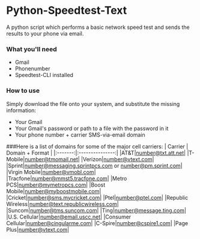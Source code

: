 # Python-Speedtest-Text
A python script which performs a basic network speed test and sends the results to your phone via email.
### What you'll need
- Gmail
- Phonenumber
- Speedtest-CLI installed

### How to use
Simply download the file onto your system, and substitute the missing information:
- Your Gmail
- Your Gmail's password or path to a file with the password in it
- Your phone number + carrier SMS-via-email domain

###Here is a list of domains for some of the major cell carriers:
| Carrier | Domain + Format |
|:-------:|:---------------:|
|AT&T|number@txt.att.net|
|T-Mobile|number@tmomail.net|
|Verizon|number@vtext.com|
|Sprint|number@messaging.sprintpcs.com or number@pm.sprint.com|
|Virgin Mobile|number@vmobl.com|
|Tracfone|number@mmst5.tracfone.com|
|Metro PCS|number@mymetropcs.com|
|Boost Mobile|number@myboostmobile.com|
|Cricket|number@sms.mycricket.com|
|Ptel|number@ptel.com|
|Republic Wireless|number@text.republicwireless.com|
|Suncom|number@tms.suncom.com|
|Ting|number@message.ting.com|
|U.S. Cellular|number@email.uscc.net|
|Consumer Cellular|number@cingularme.com|
|C-Spire|number@cspire1.com|
|Page Plus|number@vtext.com|
